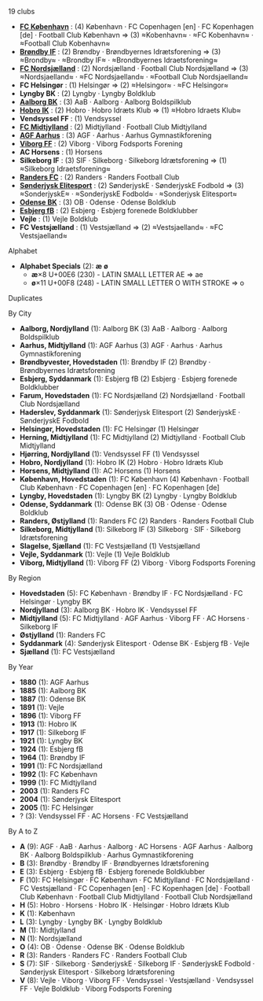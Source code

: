 19 clubs

- [**FC København**](https://en.wikipedia.org/wiki/F.C._Copenhagen) : (4) København · FC Copenhagen [en] · FC Kopenhagen [de] · Football Club København ⇒ (3) ≈Kobenhavn≈ · ≈FC Kobenhavn≈ · ≈Football Club Kobenhavn≈
- [**Brøndby IF**](https://en.wikipedia.org/wiki/Brøndby_IF) : (2) Brøndby · Brøndbyernes Idrætsforening ⇒ (3) ≈Brondby≈ · ≈Brondby IF≈ · ≈Brondbyernes Idraetsforening≈
- [**FC Nordsjælland**](https://en.wikipedia.org/wiki/FC_Nordsjælland) : (2) Nordsjælland · Football Club Nordsjælland ⇒ (3) ≈Nordsjaelland≈ · ≈FC Nordsjaelland≈ · ≈Football Club Nordsjaelland≈
- **FC Helsingør** : (1) Helsingør ⇒ (2) ≈Helsingor≈ · ≈FC Helsingor≈
- **Lyngby BK** : (2) Lyngby · Lyngby Boldklub
- [**Aalborg BK**](https://en.wikipedia.org/wiki/Aalborg_Boldspilklub) : (3) AaB · Aalborg · Aalborg Boldspilklub
- [**Hobro IK**](https://en.wikipedia.org/wiki/Hobro_IK) : (2) Hobro · Hobro Idræts Klub ⇒ (1) ≈Hobro Idraets Klub≈
- **Vendsyssel FF** : (1) Vendsyssel
- [**FC Midtjylland**](https://en.wikipedia.org/wiki/FC_Midtjylland) : (2) Midtjylland · Football Club Midtjylland
- [**AGF Aarhus**](https://en.wikipedia.org/wiki/Aarhus_Gymnastikforening) : (3) AGF · Aarhus · Aarhus Gymnastikforening
- [**Viborg FF**](https://en.wikipedia.org/wiki/Viborg_FF) : (2) Viborg · Viborg Fodsports Forening
- **AC Horsens** : (1) Horsens
- **Silkeborg IF** : (3) SIF · Silkeborg · Silkeborg Idrætsforening ⇒ (1) ≈Silkeborg Idraetsforening≈
- [**Randers FC**](https://en.wikipedia.org/wiki/Randers_FC) : (2) Randers · Randers Football Club
- [**Sønderjysk Elitesport**](https://en.wikipedia.org/wiki/SønderjyskE_Fodbold) : (2) SønderjyskE · SønderjyskE Fodbold ⇒ (3) ≈SonderjyskE≈ · ≈SonderjyskE Fodbold≈ · ≈Sonderjysk Elitesport≈
- [**Odense BK**](https://en.wikipedia.org/wiki/Odense_Boldklub) : (3) OB · Odense · Odense Boldklub
- [**Esbjerg fB**](https://en.wikipedia.org/wiki/Esbjerg_fB) : (2) Esbjerg · Esbjerg forenede Boldklubber
- **Vejle** : (1) Vejle Boldklub
- **FC Vestsjælland** : (1) Vestsjælland ⇒ (2) ≈Vestsjaelland≈ · ≈FC Vestsjaelland≈




Alphabet

- **Alphabet Specials** (2):  **æ**  **ø** 
  - **æ**×8 U+00E6 (230) - LATIN SMALL LETTER AE ⇒ ae
  - **ø**×11 U+00F8 (248) - LATIN SMALL LETTER O WITH STROKE ⇒ o




Duplicates





By City

- **Aalborg, Nordjylland** (1): Aalborg BK  (3) AaB · Aalborg · Aalborg Boldspilklub
- **Aarhus, Midtjylland** (1): AGF Aarhus  (3) AGF · Aarhus · Aarhus Gymnastikforening
- **Brøndbyvester, Hovedstaden** (1): Brøndby IF  (2) Brøndby · Brøndbyernes Idrætsforening
- **Esbjerg, Syddanmark** (1): Esbjerg fB  (2) Esbjerg · Esbjerg forenede Boldklubber
- **Farum, Hovedstaden** (1): FC Nordsjælland  (2) Nordsjælland · Football Club Nordsjælland
- **Haderslev, Syddanmark** (1): Sønderjysk Elitesport  (2) SønderjyskE · SønderjyskE Fodbold
- **Helsingør, Hovedstaden** (1): FC Helsingør  (1) Helsingør
- **Herning, Midtjylland** (1): FC Midtjylland  (2) Midtjylland · Football Club Midtjylland
- **Hjørring, Nordjylland** (1): Vendsyssel FF  (1) Vendsyssel
- **Hobro, Nordjylland** (1): Hobro IK  (2) Hobro · Hobro Idræts Klub
- **Horsens, Midtjylland** (1): AC Horsens  (1) Horsens
- **København, Hovedstaden** (1): FC København  (4) København · Football Club København · FC Copenhagen [en] · FC Kopenhagen [de]
- **Lyngby, Hovedstaden** (1): Lyngby BK  (2) Lyngby · Lyngby Boldklub
- **Odense, Syddanmark** (1): Odense BK  (3) OB · Odense · Odense Boldklub
- **Randers, Østjylland** (1): Randers FC  (2) Randers · Randers Football Club
- **Silkeborg, Midtjylland** (1): Silkeborg IF  (3) Silkeborg · SIF · Silkeborg Idrætsforening
- **Slagelse, Sjælland** (1): FC Vestsjælland  (1) Vestsjælland
- **Vejle, Syddanmark** (1): Vejle  (1) Vejle Boldklub
- **Viborg, Midtjylland** (1): Viborg FF  (2) Viborg · Viborg Fodsports Forening




By Region

- **Hovedstaden** (5):   FC København · Brøndby IF · FC Nordsjælland · FC Helsingør · Lyngby BK
- **Nordjylland** (3):   Aalborg BK · Hobro IK · Vendsyssel FF
- **Midtjylland** (5):   FC Midtjylland · AGF Aarhus · Viborg FF · AC Horsens · Silkeborg IF
- **Østjylland** (1):   Randers FC
- **Syddanmark** (4):   Sønderjysk Elitesport · Odense BK · Esbjerg fB · Vejle
- **Sjælland** (1):   FC Vestsjælland




By Year

- **1880** (1):   AGF Aarhus
- **1885** (1):   Aalborg BK
- **1887** (1):   Odense BK
- **1891** (1):   Vejle
- **1896** (1):   Viborg FF
- **1913** (1):   Hobro IK
- **1917** (1):   Silkeborg IF
- **1921** (1):   Lyngby BK
- **1924** (1):   Esbjerg fB
- **1964** (1):   Brøndby IF
- **1991** (1):   FC Nordsjælland
- **1992** (1):   FC København
- **1999** (1):   FC Midtjylland
- **2003** (1):   Randers FC
- **2004** (1):   Sønderjysk Elitesport
- **2005** (1):   FC Helsingør
- ? (3):   Vendsyssel FF · AC Horsens · FC Vestsjælland






By A to Z

- **A** (9): AGF · AaB · Aarhus · Aalborg · AC Horsens · AGF Aarhus · Aalborg BK · Aalborg Boldspilklub · Aarhus Gymnastikforening
- **B** (3): Brøndby · Brøndby IF · Brøndbyernes Idrætsforening
- **E** (3): Esbjerg · Esbjerg fB · Esbjerg forenede Boldklubber
- **F** (10): FC Helsingør · FC København · FC Midtjylland · FC Nordsjælland · FC Vestsjælland · FC Copenhagen [en] · FC Kopenhagen [de] · Football Club København · Football Club Midtjylland · Football Club Nordsjælland
- **H** (5): Hobro · Horsens · Hobro IK · Helsingør · Hobro Idræts Klub
- **K** (1): København
- **L** (3): Lyngby · Lyngby BK · Lyngby Boldklub
- **M** (1): Midtjylland
- **N** (1): Nordsjælland
- **O** (4): OB · Odense · Odense BK · Odense Boldklub
- **R** (3): Randers · Randers FC · Randers Football Club
- **S** (7): SIF · Silkeborg · SønderjyskE · Silkeborg IF · SønderjyskE Fodbold · Sønderjysk Elitesport · Silkeborg Idrætsforening
- **V** (8): Vejle · Viborg · Viborg FF · Vendsyssel · Vestsjælland · Vendsyssel FF · Vejle Boldklub · Viborg Fodsports Forening




